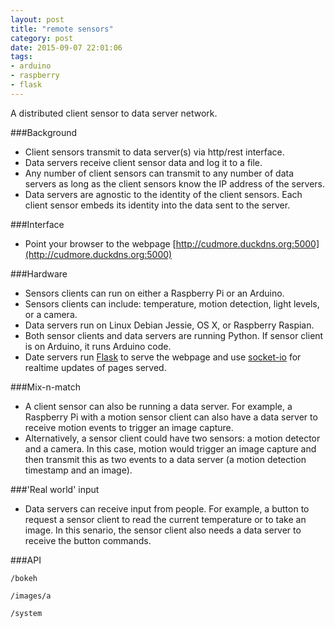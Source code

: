 ```yaml
---
layout: post
title: "remote sensors"
category: post
date: 2015-09-07 22:01:06
tags:
- arduino
- raspberry
- flask
---
```


A distributed client sensor to data server network.

###Background

 - Client sensors transmit to data server(s) via http/rest interface.
 - Data servers receive client sensor data and log it to a file.
 - Any number of client sensors can transmit to any number of data servers as long as the client sensors know the IP address of the servers.
 - Data servers are agnostic to the identity of the client sensors. Each client sensor embeds its identity into the data sent to the server.

###Interface

 - Point your browser to the webpage [http://cudmore.duckdns.org:5000](http://cudmore.duckdns.org:5000)

###Hardware
 - Sensors clients can run on either a Raspberry Pi or an Arduino.
 - Sensors clients can include: temperature, motion detection, light levels, or a camera.
 - Data servers run on Linux Debian Jessie, OS X, or Raspberry Raspian.
 - Both sensor clients and data servers are running Python. If sensor client is on Arduino, it runs Arduino code.
 - Date servers run [Flask](http://flask.pocoo.org) to serve the webpage and use [socket-io](https://flask-socketio.readthedocs.org/en/latest/) for realtime updates of pages served.

###Mix-n-match
 - A client sensor can also be running a data server. For example, a Raspberry Pi with a motion sensor client can also have a data server to receive motion events to trigger an image capture.
 - Alternatively, a sensor client could have two sensors: a motion detector and a camera. In this case, motion would trigger an image capture and then transmit this as two events to a data server (a motion detection timestamp and an image).

###'Real world' input
 - Data servers can receive input from people. For example, a button to request a sensor client to read the current temperature or to take an image. In this senario, the sensor client also needs a data server to receive the button commands.

###API

```
/bokeh

/images/a

/system
```